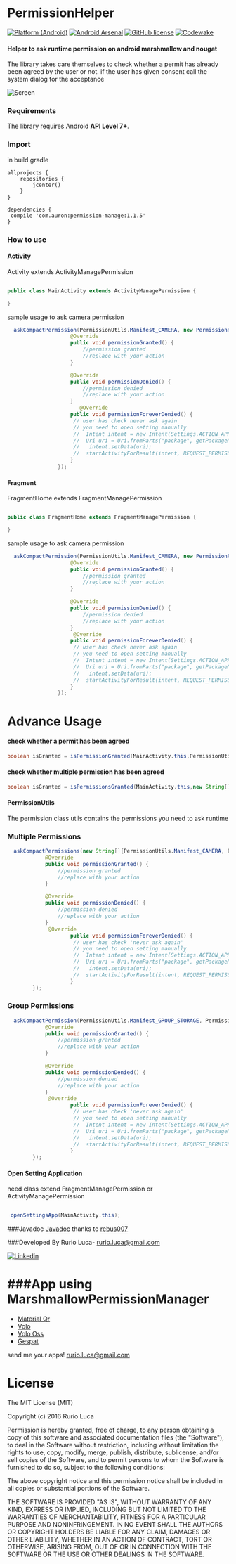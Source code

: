 # PermissionHelper

[![Platform (Android)](https://img.shields.io/badge/platform-Android-blue.svg?style=flat-square)](http://www.android.com)
[![ Android Arsenal](https://img.shields.io/badge/Android%20Arsenal-MarshmallowPermissionManager-green.svg?style=true)](https://android-arsenal.com/details/1/3234)
[![GitHub license](https://img.shields.io/github/license/mashape/apistatus.svg)](https://github.com/RurioLuca/MarshmallowPermissionManager/blob/master/License)
[![Codewake](https://www.codewake.com/badges/ask_question_flat_square.svg)](https://www.codewake.com/p/marshmallowpermissionmanager)


#### Helper to ask runtime permission on android marshmallow and nougat


The library takes care themselves to check whether a permit has already been agreed by the user or not.
if the user has given consent call the system dialog for the acceptance

![Screen](https://raw.githubusercontent.com/RurioLuca/MarshmallowPermissionManager/master/img/permission.jpg)

### Requirements

The library requires Android **API Level 7+**.


### Import

in build.gradle

```Gradle
allprojects {
    repositories {
        jcenter()
    }
}

```
```Gradle
dependencies {
 compile 'com.auron:permission-manage:1.1.5'
}
```

### How to use

#### Activity

Activity extends ActivityManagePermission

```java

public class MainActivity extends ActivityManagePermission {

}
```

sample usage to ask camera permission



```java
  askCompactPermission(PermissionUtils.Manifest_CAMERA, new PermissionResult() {
                    @Override
                    public void permissionGranted() {
                        //permission granted
                        //replace with your action
                    }

                    @Override
                    public void permissionDenied() {
                        //permission denied
                        //replace with your action
                    }
                       @Override
                    public void permissionForeverDenied() {
                     // user has check never ask again
                     // you need to open setting manually
                     //  Intent intent = new Intent(Settings.ACTION_APPLICATION_DETAILS_SETTINGS);
                     //  Uri uri = Uri.fromParts("package", getPackageName(), null);
                     //   intent.setData(uri);
                     //  startActivityForResult(intent, REQUEST_PERMISSION_SETTING); 
                    }
                });
```

#### Fragment

FragmentHome extends FragmentManagePermission

```java

public class FragmentHome extends FragmentManagePermission {

}
```

sample usage to ask camera permission


```java
  askCompactPermission(PermissionUtils.Manifest_CAMERA, new PermissionResult() {
                    @Override
                    public void permissionGranted() {
                        //permission granted
                        //replace with your action
                    }

                    @Override
                    public void permissionDenied() {
                        //permission denied
                        //replace with your action
                    }
                     @Override
                    public void permissionForeverDenied() {
                     // user has check never ask again
                     // you need to open setting manually
                     //  Intent intent = new Intent(Settings.ACTION_APPLICATION_DETAILS_SETTINGS);
                     //  Uri uri = Uri.fromParts("package", getPackageName(), null);
                     //   intent.setData(uri);
                     //  startActivityForResult(intent, REQUEST_PERMISSION_SETTING); 
                    }
                });
```

# Advance Usage

#### check whether a permit has been agreed

```java
boolean isGranted = isPermissionGranted(MainActivity.this,PermissionUtils.Manifest_WRITE_EXTERNAL_STORAGE);
```

#### check whether multiple permission has been agreed

```java
boolean isGranted = isPermissionsGranted(MainActivity.this,new String[]{PermissionUtils.Manifest_WRITE_EXTERNAL_STORAGE,PermissionUtils.Manifest_CAMERA});
```

#### PermissionUtils

The permission class utils contains the permissions you need to ask runtime

### Multiple Permissions


```java
  askCompactPermissions(new String[]{PermissionUtils.Manifest_CAMERA, PermissionUtils.Manifest_WRITE_EXTERNAL_STORAGE}, new PermissionResult() {
            @Override
            public void permissionGranted() {
                //permission granted
                //replace with your action
            }

            @Override
            public void permissionDenied() {
                //permission denied
                //replace with your action
            }
             @Override
                    public void permissionForeverDenied() {
                     // user has check 'never ask again'
                     // you need to open setting manually
                     //  Intent intent = new Intent(Settings.ACTION_APPLICATION_DETAILS_SETTINGS);
                     //  Uri uri = Uri.fromParts("package", getPackageName(), null);
                     //   intent.setData(uri);
                     //  startActivityForResult(intent, REQUEST_PERMISSION_SETTING); 
                    }
        });
```
### Group Permissions


```java
  askCompactPermission(PermissionUtils.Manifest_GROUP_STORAGE, PermissionUtils.Manifest_WRITE_EXTERNAL_STORAGE}, new PermissionResult() {
            @Override
            public void permissionGranted() {
                //permission granted
                //replace with your action
            }

            @Override
            public void permissionDenied() {
                //permission denied
                //replace with your action
            }
             @Override
                    public void permissionForeverDenied() {
                     // user has check 'never ask again'
                     // you need to open setting manually
                     //  Intent intent = new Intent(Settings.ACTION_APPLICATION_DETAILS_SETTINGS);
                     //  Uri uri = Uri.fromParts("package", getPackageName(), null);
                     //   intent.setData(uri);
                     //  startActivityForResult(intent, REQUEST_PERMISSION_SETTING); 
                    }
        });
```
#### Open Setting Application

need class extend FragmentManagePermission or ActivityManagePermission

```java

 openSettingsApp(MainActivity.this);

```
###Javadoc
[Javadoc](http://rurioluca.github.io/MarshmallowPermissionManager/javadoc/) thanks to [rebus007](https://github.com/rebus007)


###Developed By
Rurio Luca- [rurio.luca@gmail.com](mailto:rurio.luca@gmail.com)

[![Linkedin](https://raw.githubusercontent.com/RurioLuca/MarshmallowPermissionManager/master/img/social/linkedin-icon.png) ](https://it.linkedin.com/in/luca-rurio-5a4462107)

###App using MarshmallowPermissionManager
=======

  * [Material Qr](https://play.google.com/store/apps/details?id=qrreader.com.studios.it.qrreader)
  * [Volo](https://play.google.com/store/apps/details?id=volo.tsc.it.volo)
  * [Volo Oss](https://play.google.com/store/apps/details?id=volontario.volo.tsc.it.volontario)
  * [Gespat](https://play.google.com/store/apps/details?id=gespat.tsc.it.gespat)

send me your apps!
rurio.luca@gmail.com

# License

The MIT License (MIT)

Copyright (c) 2016 Rurio Luca

Permission is hereby granted, free of charge, to any person obtaining a copy
of this software and associated documentation files (the "Software"), to deal
in the Software without restriction, including without limitation the rights
to use, copy, modify, merge, publish, distribute, sublicense, and/or sell
copies of the Software, and to permit persons to whom the Software is
furnished to do so, subject to the following conditions:

The above copyright notice and this permission notice shall be included in all
copies or substantial portions of the Software.

THE SOFTWARE IS PROVIDED "AS IS", WITHOUT WARRANTY OF ANY KIND, EXPRESS OR
IMPLIED, INCLUDING BUT NOT LIMITED TO THE WARRANTIES OF MERCHANTABILITY,
FITNESS FOR A PARTICULAR PURPOSE AND NONINFRINGEMENT. IN NO EVENT SHALL THE
AUTHORS OR COPYRIGHT HOLDERS BE LIABLE FOR ANY CLAIM, DAMAGES OR OTHER
LIABILITY, WHETHER IN AN ACTION OF CONTRACT, TORT OR OTHERWISE, ARISING FROM,
OUT OF OR IN CONNECTION WITH THE SOFTWARE OR THE USE OR OTHER DEALINGS IN THE
SOFTWARE.
